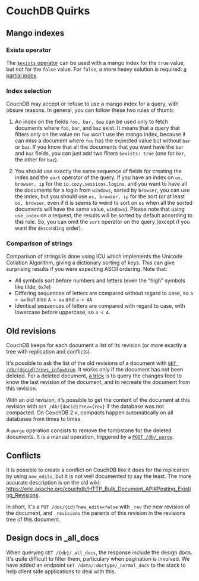 # CouchDB Quirks

## Mango indexes

### Exists operator

The
[`$exists` operator](http://docs.couchdb.org/en/stable/api/database/find.html#condition-operators)
can be used with a mango index for the `true` value, but not for the `false`
value. For `false`, a more heavy solution is required:
[a partial index](http://docs.couchdb.org/en/stable/api/database/find.html#find-partial-indexes).

### Index selection

CouchDB may accept or refuse to use a mango index for a query, with obsure
reasons. In general, you can follow these two rules of thumb:

1. An index on the fields `foo, bar, baz` can be used only to fetch documents
   where `foo`, `bar`, and `baz` exist. It means that a query that filters only
   on the value on `foo` won't use the mango index, because it can miss a
   document where `foo` has the expected value but without `bar` or `baz`. If
   you know that all the documents that you want have the `bar` and `baz`
   fields, you can just add two filters `$exists: true` (one for `bar`, the
   other for `baz`).

2. You should use exactly the same sequence of fields for creating the index and
   the `sort` operator of the query. If you have an index on `os, browser, ip`
   for the `io.cozy.sessions.logins`, and you want to have all the documents for
   a login from `windows`, sorted by `browser`, you can use the index, but you
   should use `os, browser, ip` for the sort (or at least `os, browser`, even if
   it is seems to weird to sort on `os` when all the sorted documents will have
   the same value, `windows`). Please note that using `use_index` on a request,
   the results will be sorted by default according to this rule. So, you can
   omit the `sort` operator on the query (except if you want the `descending`
   order).

### Comparison of strings

Comparison of strings is done using ICU which implements the Unicode Collation
Algorithm, giving a dictionary sorting of keys. This can give surprising
results if you were expecting ASCII ordering. Note that:

- All symbols sort before numbers and letters (even the “high” symbols like tilde, `0x7e`)
- Differing sequences of letters are compared without regard to case, so `a < aa` but also `A < aa` and `a < AA`
- Identical sequences of letters are compared with regard to case, with lowercase before uppercase, so `a < A`.

## Old revisions

CouchDB keeps for each document a list of its revision (or more exactly a tree
with replication and conflicts).

It's possible to ask the list of the old revisions of a document with
[`GET /db/{docid}?revs_info=true`](http://docs.couchdb.org/en/stable/api/document/common.html#get--db-docid).
It works only if the document has not been deleted. For a deleted document,
[a trick](https://stackoverflow.com/questions/10854883/retrieve-just-deleted-document/10857330#10857330)
is to query the changes feed to know the last revision of the document, and to
recreate the document from this revision.

With an old revision, it's possible to get the content of the document at this
revision with `GET /db/{docid}?rev={rev}` if the database was not compacted. On
CouchDB 2.x, compacts happen automatically on all databases from times to times.

A `purge` operation consists to remove the tombstone for the deleted documents.
It is a manual operation, triggered by a
[`POST /db/_purge`](http://docs.couchdb.org/en/stable/api/database/misc.html).

## Conflicts

It is possible to create a conflict on CouchDB like it does for the replication
by using `new_edits`, but it is not well documented to say the least. The more
accurate description is on the old wiki:
https://wiki.apache.org/couchdb/HTTP_Bulk_Document_API#Posting_Existing_Revisions.

In short, it's a `PUT /doc/{id}?new_edits=false` with `_rev` the new revision of
the document, and `_revisions` the parents of this revision in the revisions
tree of this document.

## Design docs in \_all_docs

When querying `GET /{db}/_all_docs`, the response include the design docs. It's
quite difficult to filter them, particulary when pagination is involved. We have
added an endpoint `GET /data/:doctype/_normal_docs` to the stack to help client
side applications to deal with this.
